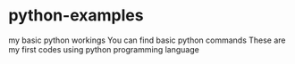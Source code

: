# python-examples
my basic python workings
You can find basic python commands
These are my first codes using python programming language
